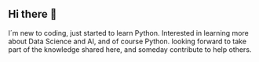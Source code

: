 ## Hi there 👋
I´m new to coding, just started to learn Python.
Interested in learning more about Data Science and AI, and of course Python.
looking forward to take part of the knowledge shared here, and someday contribute to help others.
<!--
**noma-py/noma-py** is a ✨ _special_ ✨ repository because its `README.md` (this file) appears on your GitHub profile.

Here are some ideas to get you started:

- 🔭 I’m currently working on ...
- 🌱 I’m currently learning ...
- 👯 I’m looking to collaborate on ...
- 🤔 I’m looking for help with ...
- 💬 Ask me about ...
- 📫 How to reach me: ...
- 😄 Pronouns: ...
- ⚡ Fun fact: ...
-->
